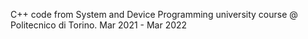 C++ code from System and Device Programming university course @ Politecnico di Torino. Mar 2021 - Mar 2022